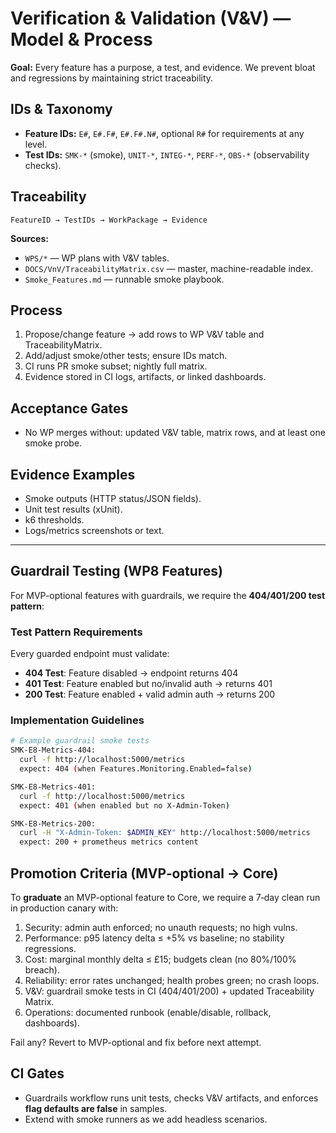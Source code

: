 # Verification & Validation (V&V) — Model & Process

**Goal:** Every feature has a purpose, a test, and evidence. We prevent bloat and regressions by maintaining strict traceability.

## IDs & Taxonomy
- **Feature IDs:** `E#`, `E#.F#`, `E#.F#.N#`, optional `R#` for requirements at any level.
- **Test IDs:** `SMK-*` (smoke), `UNIT-*`, `INTEG-*`, `PERF-*`, `OBS-*` (observability checks).

## Traceability
`FeatureID → TestIDs → WorkPackage → Evidence`

**Sources:**
- `WPS/*` — WP plans with V&V tables.
- `DOCS/VnV/TraceabilityMatrix.csv` — master, machine-readable index.
- `Smoke_Features.md` — runnable smoke playbook.

## Process
1. Propose/change feature → add rows to WP V&V table and TraceabilityMatrix.
2. Add/adjust smoke/other tests; ensure IDs match.
3. CI runs PR smoke subset; nightly full matrix.
4. Evidence stored in CI logs, artifacts, or linked dashboards.

## Acceptance Gates
- No WP merges without: updated V&V table, matrix rows, and at least one smoke probe.

## Evidence Examples
- Smoke outputs (HTTP status/JSON fields).
- Unit test results (xUnit).
- k6 thresholds.
- Logs/metrics screenshots or text.

---

## Guardrail Testing (WP8 Features)

For MVP-optional features with guardrails, we require the **404/401/200 test pattern**:

### Test Pattern Requirements
Every guarded endpoint must validate:
- **404 Test**: Feature disabled → endpoint returns 404
- **401 Test**: Feature enabled but no/invalid auth → returns 401
- **200 Test**: Feature enabled + valid admin auth → returns 200

### Implementation Guidelines
```bash
# Example guardrail smoke tests
SMK-E8-Metrics-404:
  curl -f http://localhost:5000/metrics
  expect: 404 (when Features.Monitoring.Enabled=false)

SMK-E8-Metrics-401:
  curl -f http://localhost:5000/metrics
  expect: 401 (when enabled but no X-Admin-Token)

SMK-E8-Metrics-200:
  curl -H "X-Admin-Token: $ADMIN_KEY" http://localhost:5000/metrics
  expect: 200 + prometheus metrics content
```

## Promotion Criteria (MVP‑optional → Core)
To **graduate** an MVP-optional feature to Core, we require a 7‑day clean run in production canary with:
1) Security: admin auth enforced; no unauth requests; no high vulns.
2) Performance: p95 latency delta ≤ +5% vs baseline; no stability regressions.
3) Cost: marginal monthly delta ≤ £15; budgets clean (no 80%/100% breach).
4) Reliability: error rates unchanged; health probes green; no crash loops.
5) V&V: guardrail smoke tests in CI (404/401/200) + updated Traceability Matrix.
6) Operations: documented runbook (enable/disable, rollback, dashboards).

Fail any? Revert to MVP-optional and fix before next attempt.

## CI Gates
- Guardrails workflow runs unit tests, checks V&V artifacts, and enforces **flag defaults are false** in samples.
- Extend with smoke runners as we add headless scenarios.
